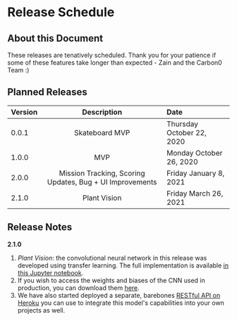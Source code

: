 # Release Schedule

## About this Document
These releases are tenatively scheduled. Thank you for your patience if some of these features take longer than expected  - Zain and the Carbon0 Team :)

## Planned Releases
| Version       | Description   | Date  |
| ------------- |:-------------:| :-----|
| 0.0.1         | Skateboard MVP |  Thursday October 22, 2020 |
| 1.0.0         | MVP |  Monday October 26, 2020 |
| 2.0.0         | Mission Tracking, Scoring Updates, Bug + UI Improvements |  Friday January 8, 2021 |
| 2.1.0         | Plant Vision |  Friday March 26, 2021 |


## Release Notes

**2.1.0**
1. *Plant Vision*: the convolutional neural network in this release was developed using transfer learning. The full implementation is available [in this Jupyter notebook](https://github.com/UPstartDeveloper/DS-2.4-Advanced-Topics/blob/main/Notebooks/Computer_Vision/Plant_Vision.ipynb).
2. If you wish to access the weights and biases of the CNN used in production, you can download them [here](https://github.com/UPstartDeveloper/plantnet-api/tree/main/plantnet). 
3. We have also started deployed a separate, barebones [RESTful API on Heroku](https://plantvision.herokuapp.com/) you can use to integrate this model's capabilities into your own projects as well.
